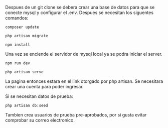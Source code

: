 Despues de un git clone se debera crear una base de datos para que se conecte mysql y configurar el .env. Despues se necesitan los siguentes comandos:
```
composer update
```
```
php artisan migrate
```
```
npm install
```
Una vez se enciende el servidor de mysql local ya se podra iniciar el server.

```
npm run dev
```
```
php artisan serve
```

La pagina entonces estara en el link otorgado por php artisan.
Se necesitara crear una cuenta para poder ingresar.

Si se necesitan datos de prueba:
```
php artisan db:seed
```

Tambien crea usuarios de prueba pre-aprobados, por si gusta evitar comprobar su correo electronico.